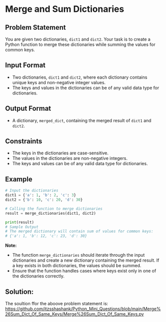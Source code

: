 # Merge and Sum Dictionaries

## Problem Statement

You are given two dictionaries, `dict1` and `dict2`. Your task is to create a Python function to merge these dictionaries while summing the values for common keys.

## Input Format

- Two dictionaries, `dict1` and `dict2`, where each dictionary contains unique keys and non-negative integer values.
- The keys and values in the dictionaries can be of any valid data type for dictionaries.

## Output Format

- A dictionary, `merged_dict`, containing the merged result of `dict1` and `dict2`.

## Constraints

- The keys in the dictionaries are case-sensitive.
- The values in the dictionaries are non-negative integers.
- The keys and values can be of any valid data type for dictionaries.

## Example

```python
# Input the dictionaries
dict1 = {'a': 1, 'b': 2, 'c': 3}
dict2 = {'b': 10, 'c': 20, 'd': 30}

# Calling the function to merge dictionaries
result = merge_dictionaries(dict1, dict2)

print(result)
# Sample Output
# The merged dictionary will contain sum of values for common keys:
# {'a': 1, 'b': 12, 'c': 23, 'd': 30}
```

**Note:**

- The function `merge_dictionaries` should iterate through the input dictionaries and create a new dictionary containing the merged result. If a key exists in both dictionaries, the values should be summed.
- Ensure that the function handles cases where keys exist only in one of the dictionaries correctly.

## Solution:
The soultion ffor the aboove problem statement is: https://github.com/itzsshashank/Python_Mini_Questions/blob/main/Merge%26Sum_Dict_Of_Same_Keys/Merge%26Sum_Dict_Of_Same_Keys.py
